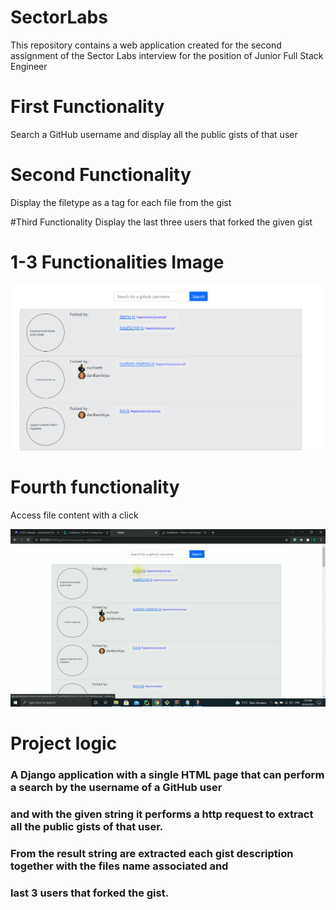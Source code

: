 # SectorLabs
This repository contains a web application created for the second assignment of the Sector Labs interview for the position of Junior Full Stack Engineer

# First Functionality
Search a GitHub username and display all the public gists of that user

# Second Functionality
Display the filetype as a tag for each file from the gist

#Third Functionality 
Display the last three users that forked the given gist

# 1-3 Functionalities Image

![](site.png)

# Fourth functionality
Access file content with a click

![](f4.gif)

# Project logic
### A Django application with a single HTML page that can perform a search by the username of a GitHub user
### and with the given string it performs a http request to extract all the public gists of that user.
### From the result string are extracted each gist description together with the files name associated and
### last 3 users that forked the gist. 